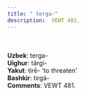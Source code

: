 ```yaml
---
title: " terga-"
description:  VEWT 481.
---
```

<strong></strong><br><br>
<strong>Uzbek</strong>:  terga-<br>
<strong>Uighur</strong>:  tärgi-<br>
<strong>Yakut</strong>:  tirē- 'to threaten'<br>
<strong>Bashkir</strong>:  tirgä-<br>
<strong>Comments</strong>:  VEWT 481.<br>


